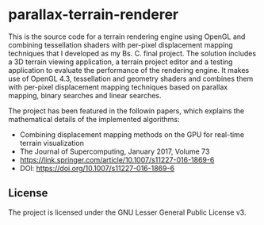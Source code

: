 # parallax-terrain-renderer

This is the source code for a terrain rendering engine using OpenGL and combining tessellation shaders with per-pixel displacement mapping techniques that I developed as my Bs. C. final project.
The solution includes a 3D terrain viewing application, a terrain project editor and a testing application to evaluate the performance of the rendering engine. It makes use of OpenGL 4.3, tessellation
and geometry shaders and combines them with per-pixel displacement mapping techniques based on parallax mapping, binary searches and linear searches.

The project has been featured in the followin papers, which explains the mathematical details of the implemented algorithms:

* Combining displacement mapping methods on the GPU for real-time terrain visualization
* The Journal of Supercomputing, January 2017, Volume 73
* https://link.springer.com/article/10.1007/s11227-016-1869-6
* DOI: https://doi.org/10.1007/s11227-016-1869-6

## License

The project is licensed under the GNU Lesser General Public License v3.
